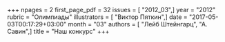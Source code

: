 +++
npages = 2
first_page_pdf = 32
issues = [ "2012_03",]
year = "2012"
rubric = "Олимпиады"
illustrators = [ "Виктор Пяткин",]
date = "2017-05-03T00:17:29+03:00"
month = "03"
authors = [ "Лейб Штейнгарц", "А. Савин",]
title = "Наш конкурс"
+++
